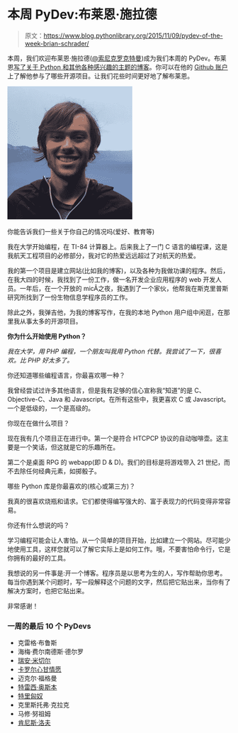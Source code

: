 # 本周 PyDev:布莱恩·施拉德

> 原文：<https://www.blog.pythonlibrary.org/2015/11/09/pydev-of-the-week-brian-schrader/>

本周，我们欢迎布莱恩·施拉德([@索尼克罗克特曼](https://twitter.com/sonicrocketman))成为我们本周的 PyDev。布莱恩[写了关于 Python 和其他各种感兴趣的主题的博客](http://brianschrader.com/)。你可以在他的 [Github 账户](https://github.com/Sonictherocketman)上了解他参与了哪些开源项目。让我们花些时间更好地了解布莱恩。

[![brian_scrader](img/820e6243a38fcc8f2dcfd8df6f042c5d.png)](https://www.blog.pythonlibrary.org/wp-content/uploads/2015/09/brian_scrader.jpg)

你能告诉我们一些关于你自己的情况吗(爱好、教育等)

我在大学开始编程，在 TI-84 计算器上。后来我上了一门 C 语言的编程课，这是我航天工程项目的必修部分，我对它的热爱远远超过了对航天的热爱。

我的第一个项目是建立网站(比如我的博客)，以及各种为我做功课的程序。然后，在我大四的时候，我找到了一份工作，做一名开发企业应用程序的 web 开发人员。一年后，在一个开放的 micÂ之夜，我遇到了一个家伙，他帮我在斯克里普斯研究所找到了一份生物信息学程序员的工作。

除此之外，我弹吉他，为我的博客写作，在我的本地 Python 用户组中闲逛，在那里我从事太多的开源项目。

**你为什么开始使用 Python？**

*我在大学，用 PHP 编程，一个朋友叫我用 Python 代替。我尝试了一下，很喜欢。比 PHP 好太多了。* 

你还知道哪些编程语言，你最喜欢哪一种？

我曾经尝试过许多其他语言，但是我有足够的信心宣称我“知道”的是 C、Objective-C、Java 和 Javascript。在所有这些中，我更喜欢 C 或 Javascript。一个是低级的，一个是高级的。

你现在在做什么项目？

现在我有几个项目正在进行中。第一个是符合 HTCPCP 协议的自动咖啡壶。这主要是一个笑话，但这就是它的乐趣所在。

第二个是桌面 RPG 的 webapp(即 D & D)。我们的目标是将游戏带入 21 世纪，而不去除任何经典元素，如掷骰子。

哪些 Python 库是你最喜欢的(核心或第三方)？

我真的很喜欢烧瓶和请求。它们都使得编写强大的、富于表现力的代码变得非常容易。

你还有什么想说的吗？

学习编程可能会让人害怕。从一个简单的项目开始，比如建立一个网站。尽可能少地使用工具，这样您就可以了解它实际上是如何工作。哦，不要害怕命令行，它是你拥有的最好的工具。

我想说的另一件事是:开一个博客。程序员是以思考为生的人，写作帮助你思考。每当你遇到某个问题时，写一段解释这个问题的文字，然后把它贴出来，当你有了解决方案时，也把它贴出来。

非常感谢！

### 一周的最后 10 个 PyDevs

*   克雷格·布鲁斯
*   海梅·费尔南德斯·德尔罗
*   [瑞安·米切尔](https://www.blog.pythonlibrary.org/2015/10/19/pydev-of-the-week-ryan-mitchell/)
*   [卡罗尔心甘情愿](https://www.blog.pythonlibrary.org/2015/10/12/pydev-of-the-week-carol-willing/)
*   迈克尔·福格曼
*   [特雷西·奥斯本](https://www.blog.pythonlibrary.org/2015/09/28/pydev-of-the-week-tracy-osborn/)
*   [特里匈奴](https://www.blog.pythonlibrary.org/2015/09/21/pydev-of-the-week-trey-hunner/)
*   克里斯托弗·克拉克
*   马修·努祖姆
*   [肯尼斯·洛夫](https://www.blog.pythonlibrary.org/2015/08/31/pydev-of-the-week-kenneth-love/)